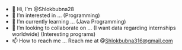 - 👋 Hi, I’m @Shlokbubna28 
- 👀 I’m interested in ...  (Programming)
- 🌱 I’m currently learning ... (Java Programming)
- 💞️ I’m looking to collaborate on ... (I want data regarding internships worldwide)
                                        (Interesting programs)
- 📫 How to reach me ...  Reach me at @Shlokbubna316@gmail.com

<!---

Shlokbubna28/Shlokbubna28 is a ✨ special ✨ repository because its `README.md` (this file) appears on your GitHub profile.
You can click the Preview link to take a look at your changes.

--->
